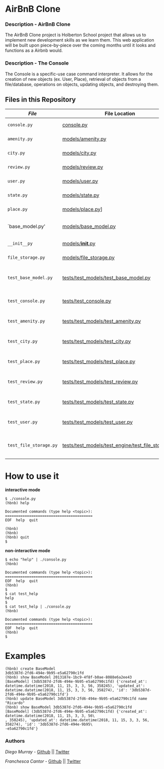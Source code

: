 # AirBnB Clone
### Description - AirBnB Clone
The AirBnB Clone project is Holberton School project that allows us to implement new development skills as we learn them. This web application will be built upon piece-by-piece over the coming months until it looks and functions as a Airbnb would.

### Description - The Console
The Console is a specific-use case command interpreter. It allows for the creation  of new objects (ex. User, Place), retrieval of objects from a file/database, operations on objects, updating objects, and destroying them. 

## Files in this Repository

|   ***File***    |     **File Location**     |     **Decription**     |
|---------------|-------------------------|-----------------------|
|  `console.py` | [console.py](console.py) | Enters the console |
|  `amenity.py` | [models/amenity.py](models/amenity.py) | Amenity subclass |
|  `city.py` | [models/city.py](models/city.py)  | City Subclass |
|  `review.py` |  [models/review.py](models/review.py)	| Review subclass |
|  `user.py`  | [models/user.py](models/usr.py) | User subclass |
|  `state.py` | [models/state.py](models/state.py) | State subclass |
|  `place.py` | [models/place.py](models/place.py)] | Place subclass |
|  `base_model.py'       | [models/base_model.py](models/base_model.py)  | The base model superclass |
|  `__init__py`          | [models/__init__.py](models/__init__.py) | Package init |
|  `file_storage.py`     | [models/file_storage.py](models/file_storage.py)  | Storage class |
|  `test_base_model.py`  | [tests/test_models/test_base_model.py](tests/test_models/test_base_model.py)  | Unittest module for base model |
| `test_console.py`      | [tests/test_console.py](tests/test_console.py)    | Unittest module for console  |
| `test_amenity.py`      | [tests/test_models/test_amenity.py](tests/test_models/test_amenity.py)  | Unittest module for amenity      |
| `test_city.py`         | [tests/test_models/test_city.py](tests/test_models/test_city.py)  | Unittest module for city         |
| `test_place.py`        | [tests/test_models/test_place.py](tests/test_models/test_place.py)   | Unittest module for place        |
| `test_review.py`       | [tests/test_models/test_review.py](tests/test_models/test_review.py)   | Unittest module for review       |
| `test_state.py`        | [tests/test_models/test_state.py](tests/test_models/test_state.py)  | Unittest module for state        |
| `test_user.py`         | [tests/test_models/test_user.py](tests/test_models/test_user.py)  | Unittest module for user  |
| `test_file_storage.py` | [tests/test_models/test_engine/test_file_storage.py](tests/test_models/test_engine/test_file_storage.py) | Unittest module for file storage |

# How to use it
**interactive mode**
```
$ ./console.py
(hbnb) help

Documented commands (type help <topic>):
========================================
EOF  help  quit

(hbnb)
(hbnb)
(hbnb) quit
$
```
**non-interactive mode**
```
$ echo "help" | ./console.py
(hbnb)

Documented commands (type help <topic>):
========================================
EOF  help  quit
(hbnb)
$
$ cat test_help
help
$
$ cat test_help | ./console.py
(hbnb)

Documented commands (type help <topic>):
========================================
EOF  help  quit
(hbnb)
$
```

# Examples
```
(hbnb) create BaseModel
3db5387d-2fd6-494e-9b95-e5a62790c1fd
(hbnb) show BaseModel 2013187e-1bc9-4f8f-b0ae-8088e6a2ee43
[BaseModel] (3db5387d-2fd6-494e-9b95-e5a62790c1fd) {'created_at': datetime.datetime(2018, 11, 15, 3, 3, 56, 358245), 'updated_at': datetime.datetime(2018, 11, 15, 3, 3, 56, 358274), 'id': '3db5387d-2fd6-494e-9b95-e5a62790c1fd'}
(hbnb) update BaseModel 3db5387d-2fd6-494e-9b95-e5a62790c1fd name "Ricardo"
(hbnb) show BaseModel 3db5387d-2fd6-494e-9b95-e5a62790c1fd
[BaseModel] (3db5387d-2fd6-494e-9b95-e5a62790c1fd) {'created_at': datetime.datetime(2018, 11, 15, 3, 3, 56\
, 358245), 'updated_at': datetime.datetime(2018, 11, 15, 3, 3, 56, 358274), 'id': '3db5387d-2fd6-494e-9b95\
-e5a62790c1fd'}

```
### Authors
*Diego Murray* - [Github](https://github.com/dmurr) || [Twitter](https://twitter.com/diegocmurray)

*Franchesca Cantor* - [Github](https://github.com/cheska/) || [Twitter](https://twitter.com/servomecatnism)
